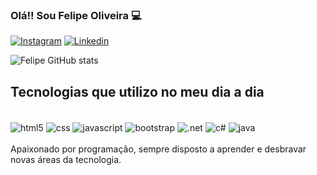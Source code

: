 

### Olá!! Sou Felipe Oliveira 💻

[![Instagram](https://img.shields.io/badge/Instagram-E4405F?style=for-the-badge&logo=instagram&logoColor=white)](https://instagram.com/felpzz.dev)
[![Linkedin](https://img.shields.io/badge/LinkedIn-0077B5?style=for-the-badge&logo=linkedin&logoColor=white)](https://instagram.com/felipeoliveiraferreira25)

![Felipe GitHub stats](https://github-readme-stats.vercel.app/api?username=felipeoliveira25&show_icons=true&theme=tokyonight)

## Tecnologias que utilizo no meu dia a dia

<div style="display: inline-block"><br>
<img alt="html5" align="center" src="https://img.shields.io/badge/HTML5-E34F26?style=for-the-badge&logo=html5&logoColor=white">
<img alt="css" align="center" src="https://img.shields.io/badge/CSS3-1572B6?style=for-the-badge&logo=css3&logoColor=white">
<img alt="javascript" align="center" src="https://img.shields.io/badge/JavaScript-F7DF1E?style=for-the-badge&logo=javascript&logoColor=black">
<img alt="bootstrap" align="center" src="https://img.shields.io/badge/Bootstrap-563D7C?style=for-the-badge&logo=bootstrap&logoColor=white">
<img alt=".net" align="center" src="https://img.shields.io/badge/.NET-5C2D91?style=for-the-badge&logo=.net&logoColor=white">
<img alt="c#" align="center" src="https://img.shields.io/badge/C%23-239120?style=for-the-badge&logo=c-sharp&logoColor=white">
<img alt="java" align="center" src="https://img.shields.io/badge/Java-ED8B00?style=for-the-badge&logo=openjdk&logoColor=white">
 
<div>


<br>
Apaixonado por programação, sempre disposto a aprender e desbravar novas áreas da tecnologia.
<br><br>

